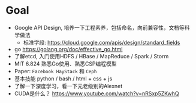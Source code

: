 # Goal

- Google API Design, 培养一下工程素养，包括命名，向前兼容性，文档等科学做法
    * 标准字段: https://cloud.google.com/apis/design/standard_fields
- go https://golang.org/doc/effective_go.html
- 了解etcd, 入门使用HDFS / HBase / MapReduce / Spark / Storm
- MIT 6.824 熟悉Go使用、熟悉CSP编程模型
- Paper: `Facebook HayStack` 和 `Ceph`
- 基本技能 python / bash / html + css + js
- 了解一下深度学习，看一下元老级别的Alexnet
- CUDA是什么？ https://www.youtube.com/watch?v=nRSxp5ZKwhQ